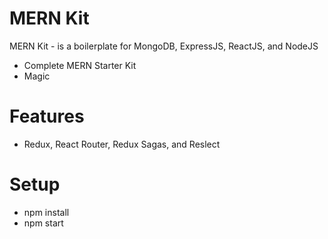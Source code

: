 # MERN Kit

MERN Kit - is a boilerplate for MongoDB, ExpressJS, ReactJS, and NodeJS

  - Complete MERN Starter Kit
  - Magic

# Features

  - Redux, React Router, Redux Sagas, and Reslect

# Setup
  - npm install
  - npm start